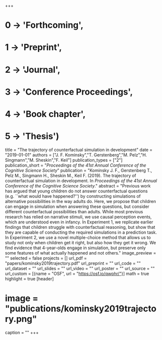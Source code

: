 +++
# 0 -> 'Forthcoming',
# 1 -> 'Preprint',
# 2 -> 'Journal',
# 3 -> 'Conference Proceedings',
# 4 -> 'Book chapter',
# 5 -> 'Thesis')

title = "The trajectory of counterfactual simulation in development"
date = "2019-01-01"
authors = ["J. F. Kominsky","T. Gerstenberg","M. Pelz","H. Singmann","M. Sheskin","F. Keil"]
publication_types = ["2"]
publication_short = "_Proceedings of the 41st Annual Conference of the Cognitive Science Society_"
publication = "Kominsky J. F., Gerstenberg T., Pelz M., Singmann H., Sheskin M., Keil F. (2019). The trajectory of counterfactual simulation in development. In _Proceedings of the 41st Annual Conference of the Cognitive Science Society_."
abstract = "Previous work has argued that young children do not answer counterfactual questions (e.g. ``what would have happened?'') by constructing simulations of alternative possibilities in the way adults do. Here, we propose that children can engage in simulation when answering these questions, but consider different counterfactual possibilities than adults. While most previous research has relied on narrative stimuli, we use causal perception events, which are understood even in infancy. In Experiment 1, we replicate earlier findings that children struggle with counterfactual reasoning, but show that they are capable of conducting the required simulations in a prediction task. In Experiment 2, we use a novel multiple-choice method that allows us to study not only when children get it right, but also how they get it wrong. We find evidence that 4-year-olds engage in simulation, but preserve only some features of what actually happened and not others."
image_preview = ""
selected = false
projects = []
url_pdf = "papers/kominsky2019trajectory.pdf"
url_preprint = ""
url_code = ""
url_dataset = ""
url_slides = ""
url_video = ""
url_poster = ""
url_source = ""
url_custom = [{name = "OSF", url = "https://osf.io/qwphr/"}]
math = true
highlight = true
[header]
# image = "publications/kominsky2019trajectory.png"
caption = ""
+++